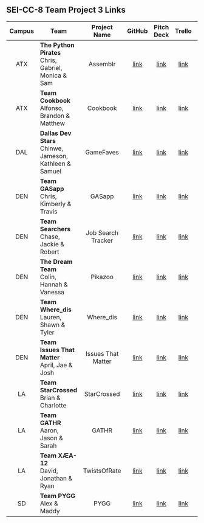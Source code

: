 ## SEI-CC-8 Team Project 3 Links

| Campus | Team | Project Name | GitHub | Pitch Deck | Trello | Hosted Site |
|:---:|---|:---:|:---:|:---:|:---:|:---:|
| ATX | **The Python Pirates**<br>Chris, Gabriel, Monica & Sam | Assemblr | [link](https://github.com/ChrisChroma/Assemblr) | [link](https://docs.google.com/presentation/d/1Zmg2Hqge2GfSgzLvz43N6uXpsD1Ik5zn6Eb2PQG6bp8/edit#slide=id.g89149c68ff_0_1432) | [link](https://trello.com/b/3SzsXMa7/assemblr) |  |
| ATX | **Team Cookbook**<br>Alfonso, Brandon & Matthew | Cookbook | [link](https://github.com/BSacco0674/cookbook) | [link](https://www.youtube.com/watch?v=PymV2py4LJU) | [link](https://trello.com/b/NqexMcqS/sei-cc-8-project-3) |  |
| DAL | **Dallas Dev Stars**<br>Chinwe, Jameson, Kathleen & Samuel | GameFaves | [link](https://github.com/salmon117/gamefaves) | [link](https://docs.google.com/presentation/d/1ZIr5qgjbDyj1zJ763lu9SzhrjBCz8MYjKU4-1tJZxv0/edit#slide=id.p) | [link](https://trello.com/b/TrZ53phr/gamefaves) |  |
| DEN | **Team GASapp**<br>Chris, Kimberly & Travis | GASapp | [link](https://github.com/TCashion/GASapp) | [link](https://docs.google.com/presentation/d/1ZrZkFDF9FKLsturrjH6daW58r1PukoXLl86zgAt2a8U/edit#slide=id.p) | [link](https://trello.com/b/vlJ9rfaW/project-3) |  |
| DEN | **Team Searchers**<br>Chase, Jackie & Robert | Job Search Tracker | [link](https://github.com/rperillo1/Job-Search-Tracker) | [link](https://docs.google.com/presentation/d/10zf2oZSI9myaVXdLPyLGh_F-Zg_MlLgvhy7xPkgpb-E/edit#slide=id.p) | [link](https://trello.com/b/RTtHylwj/job-search-tracker) |  |
| DEN | **The Dream Team**<br>Colin, Hannah & Vanessa | Pikazoo | [link](https://github.com/colin96man/Pikazoo) | [link](https://www.canva.com/design/DAD_RnWl4G0/share/preview?token=8VEdezrPaVKBASsalwfA3Q&role=EDITOR&utm_content=DAD_RnWl4G0&utm_campaign=designshare&utm_medium=link&utm_source=sharebutton) | [link](https://trello.com/b/jztOK7iZ/pikazoo) |  |
| DEN | **Team Where_dis**<br>Lauren, Shawn & Tyler | Where_dis | [link](https://github.com/laurenmengert/where_dis) | [link](https://docs.google.com/presentation/d/1MwuYV46KXCJfgakpwhlienAIksULUSt4cQy_Oi7HY2Q/edit) | [link](https://trello.com/b/bgSl0Nb3/wheredis) |  |
| DEN | **Team Issues That Matter**<br>April, Jae & Josh | Issues That Matter | [link](https://github.com/jfernnn/Issues-That-Matter) | [link](https://docs.google.com/presentation/d/1Jaka_EukksSpHML1EpX-DpL57uSW0WHBUDnsZolO3ag/edit#slide=id.gc6f73a04f_0_46) | [link](https://trello.com/b/3CM7kHdr/issues-that-matter) |  |
| LA | **Team StarCrossed**<br>Brian & Charlotte | StarCrossed | [link](https://github.com/irritas/starcrossed) | [link](https://docs.google.com/presentation/d/1_aGJqvO6wuNnTIBv2otR3a870cW552C6_wA4UVJ_yYk/edit#slide=id.p) | [link](https://trello.com/b/0PtNNTmJ/star-crosses) |  |
| LA | **Team GATHR**<br>Aaron, Jason & Sarah | GATHR | [link](https://github.com/asmith-asmith/gathr) | [link](https://docs.google.com/presentation/d/10P3eY4oWqxf64DKZ_ewPBcqWp9M5DMG0XNNbNcM41gI/edit) | [link](https://trello.com/b/CIx9EfpU/project-3-g4c) |  |
| LA | **Team XÆA-12**<br>David, Jonathan & Ryan | TwistsOfRate | [link](https://github.com/Thornathan/TwistsOfRate) | [link](https://docs.google.com/presentation/d/1S8-bwzKLaWdXhisrUhPEQS5aqYE8xsLpsuVTx2VMgpY/edit#slide=id.p) | [link](https://trello.com/b/9zUZZCnX/twists-of-rate) |  |
| SD | **Team PYGG**<br>Alex & Maddy | PYGG | [link](https://github.com/madeleinemarie/pygg) | [link](https://docs.google.com/presentation/d/1Q5pqA7-iEeGjFK0Qo_V2RZ4IjCjmXrYqg0sjzTYtzcs/edit) | [link](https://trello.com/b/LJnz6lRv/pygg-bills-budget-tracking) |  |
